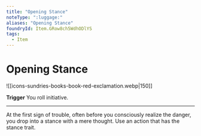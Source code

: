 ```yaml
---
title: "Opening Stance"
noteType: ":luggage:"
aliases: "Opening Stance"
foundryId: Item.GRow8ch5WdhODlYS
tags:
  - Item
---
```


# Opening Stance
![[icons-sundries-books-book-red-exclamation.webp|150]]

**Trigger** You roll initiative.

* * *

At the first sign of trouble, often before you consciously realize the danger, you drop into a stance with a mere thought. Use an action that has the stance trait.
